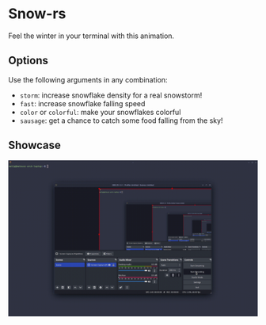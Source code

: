 # Snow-rs
Feel the winter in your terminal with this animation.
## Options

Use the following arguments in any combination:

 - `storm`: increase snowflake density for a real snowstorm!
 - `fast`: increase snowflake falling speed
 - `color` or `colorful`: make your snowflakes colorful
 - `sausage`: get a chance to catch some food falling from the sky!
 
 ## Showcase
 <img src="showcase.gif">